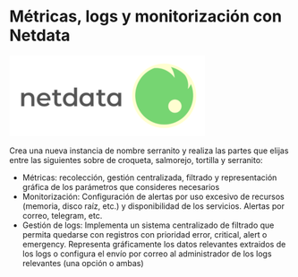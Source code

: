# Métricas, logs y monitorización con Netdata

![netdata](image/Netdataicono.png)

Crea una nueva instancia de nombre serranito y realiza las partes que elijas entre las siguientes sobre de croqueta, salmorejo, tortilla y serranito:

* Métricas: recolección, gestión centralizada, filtrado y representación gráfica de los parámetros que consideres necesarios
* Monitorización: Configuración de alertas por uso excesivo de recursos (memoria, disco raíz, etc.) y disponibilidad de los servicios. Alertas por correo, telegram, etc.
* Gestión de logs: Implementa un sistema centralizado de filtrado que permita quedarse con registros con prioridad error, critical, alert o emergency. Representa gráficamente los datos relevantes extraidos de los logs o configura el envío por correo al administrador de los logs relevantes (una opción o ambas)
